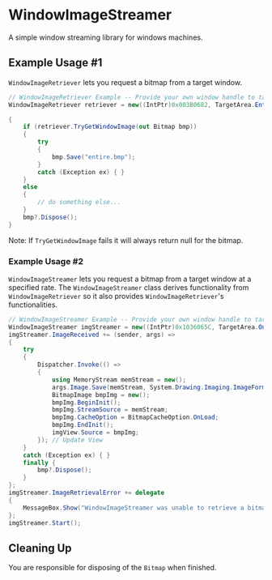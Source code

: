 # WindowImageStreamer

A simple window streaming library for windows machines.

## Example Usage #1

`WindowImageRetriever` lets you request a bitmap from a target window.

```cs
// WindowImageRetriever Example -- Provide your own window handle to target
WindowImageRetriever retriever = new((IntPtr)0x003B0682, TargetArea.EntireWindow);

{
    if (retriever.TryGetWindowImage(out Bitmap bmp))
    {
        try
        {
            bmp.Save("entire.bmp");
        }
        catch (Exception ex) { }
    }
    else
    {
        // do something else...
    }
    bmp?.Dispose();
}
```

Note: If `TryGetWindowImage` fails it will always return null for the bitmap.

### Example Usage #2

`WindowImageStreamer` lets you request a bitmap from a target window at a specified rate. The `WindowImageStreamer` class derives functionality from `WindowImageRetriever` so it also provides `WindowImageRetriever`'s functionalities.

```cs
// WindowImageStreamer Example -- Provide your own window handle to target
WindowImageStreamer imgStreamer = new((IntPtr)0x1036065C, TargetArea.OnlyClientArea, 500);
imgStreamer.ImageReceived += (sender, args) =>
{
    try
    {
        Dispatcher.Invoke(() =>
        {
            using MemoryStream memStream = new();
            args.Image.Save(memStream, System.Drawing.Imaging.ImageFormat.Bmp);
            BitmapImage bmpImg = new();
            bmpImg.BeginInit();
            bmpImg.StreamSource = memStream;
            bmpImg.CacheOption = BitmapCacheOption.OnLoad;
            bmpImg.EndInit();
            imgView.Source = bmpImg;
        }); // Update View
    }
    catch (Exception ex) { }
    finally {
        bmp?.Dispose();
    }
};
imgStreamer.ImageRetrievalError += delegate
{
    MessageBox.Show("WindowImageStreamer was unable to retrieve a bitmap from the target window.");
};
imgStreamer.Start();
```

## Cleaning Up
You are responsible for disposing of the `Bitmap` when finished.

